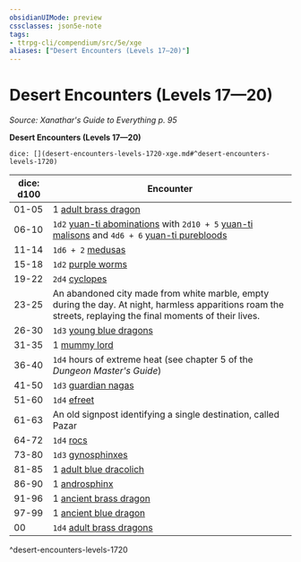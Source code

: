 ```yaml
---
obsidianUIMode: preview
cssclasses: json5e-note
tags:
- ttrpg-cli/compendium/src/5e/xge
aliases: ["Desert Encounters (Levels 17—20)"]
---
```

# Desert Encounters (Levels 17—20)
*Source: Xanathar's Guide to Everything p. 95* 

**Desert Encounters (Levels 17—20)**

`dice: [](desert-encounters-levels-1720-xge.md#^desert-encounters-levels-1720)`

| dice: d100 | Encounter |
|------------|-----------|
| 01-05 | 1 [adult brass dragon](3-Mechanics/CLI/bestiary/dragon/adult-brass-dragon.md) |
| 06-10 | `1d2` [yuan-ti abominations](3-Mechanics/CLI/bestiary/monstrosity/yuan-ti-abomination.md) with `2d10 + 5` [yuan-ti malisons](3-Mechanics/CLI/bestiary/monstrosity/yuan-ti-malison-type-1.md) and `4d6 + 6` [yuan-ti purebloods](3-Mechanics/CLI/bestiary/humanoid/yuan-ti-pureblood.md) |
| 11-14 | `1d6 + 2` [medusas](3-Mechanics/CLI/bestiary/monstrosity/medusa.md) |
| 15-18 | `1d2` [purple worms](3-Mechanics/CLI/bestiary/monstrosity/purple-worm.md) |
| 19-22 | `2d4` [cyclopes](3-Mechanics/CLI/bestiary/giant/cyclops.md) |
| 23-25 | An abandoned city made from white marble, empty during the day. At night, harmless apparitions roam the streets, replaying the final moments of their lives. |
| 26-30 | `1d3` [young blue dragons](3-Mechanics/CLI/bestiary/dragon/young-blue-dragon.md) |
| 31-35 | 1 [mummy lord](3-Mechanics/CLI/bestiary/undead/mummy-lord.md) |
| 36-40 | `1d4` hours of extreme heat (see chapter 5 of the *Dungeon Master's Guide*) |
| 41-50 | `1d3` [guardian nagas](3-Mechanics/CLI/bestiary/monstrosity/guardian-naga.md) |
| 51-60 | `1d4` [efreet](3-Mechanics/CLI/bestiary/elemental/efreeti.md) |
| 61-63 | An old signpost identifying a single destination, called Pazar |
| 64-72 | `1d4` [rocs](3-Mechanics/CLI/bestiary/monstrosity/roc.md) |
| 73-80 | `1d3` [gynosphinxes](3-Mechanics/CLI/bestiary/monstrosity/gynosphinx.md) |
| 81-85 | 1 [adult blue dracolich](3-Mechanics/CLI/bestiary/undead/adult-blue-dracolich.md) |
| 86-90 | 1 [androsphinx](3-Mechanics/CLI/bestiary/monstrosity/androsphinx.md) |
| 91-96 | 1 [ancient brass dragon](3-Mechanics/CLI/bestiary/dragon/ancient-brass-dragon.md) |
| 97-99 | 1 [ancient blue dragon](3-Mechanics/CLI/bestiary/dragon/ancient-blue-dragon.md) |
| 00 | `1d4` [adult brass dragons](3-Mechanics/CLI/bestiary/dragon/adult-brass-dragon.md) |
^desert-encounters-levels-1720